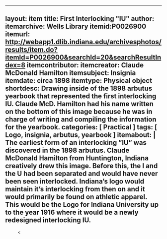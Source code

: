 ---
layout: item
title: First Interlocking "IU"
author: 
itemarchive: Wells Library
itemid:P0026900
itemurl: http://webapp1.dlib.indiana.edu/archivesphotos/results/item.do?itemId=P0026900&searchId=20&searchResultIndex=8
itemcontributor:
itemcreator: Claude McDonald Hamilton 
itemsubject: Insignia
itemdate: circa 1898
itemtype: Physical object
shortdesc: Drawing inside of the 1898 arbutus yearbook that represented the first interlocking IU. Claude McD. Hamilton had his name written on the bottom of this image because he was in charge of writing and compiling the information for the yearbook. 
categories: [ Practical ]
tags: [ Logo, insignia, arbutus, yearbook ]
itemabout: |
 The earliest form of an interlocking ”IU” was discovered in the 1898 arbutus. Claude McDonald Hamilton from Huntington, Indiana creatively drew this image. Before this, the I and the U had been separated and would have never been seen interlocked. Indiana’s logo would maintain it’s interlocking from then on and it would primarily be found on athletic apparel. This would be the Logo for Indiana University up to the year 1916 where it would be a newly redesigned interlocking IU. 
 ---
 
 <figure>
   <

